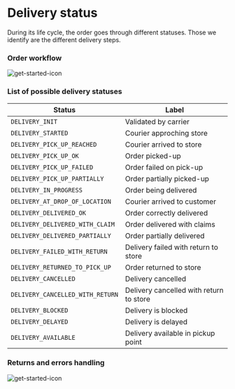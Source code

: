 # Delivery status

During its life cycle, the order goes through different statuses. Those we identify are the different delivery steps.

### Order workflow

![get-started-icon](../../assets/images/Workflow_delivery-status.png)

### List of possible delivery statuses

| Status                           | Label                                
| -------------------------------- | ------------------------------------ 
| `DELIVERY_INIT`                  | Validated by carrier                 
| `DELIVERY_STARTED`               | Courier approching store             
| `DELIVERY_PICK_UP_REACHED`       | Courier arrived to store             
| `DELIVERY_PICK_UP_OK`            | Order picked-up                      
| `DELIVERY_PICK_UP_FAILED`        | Order failed on pick-up              
| `DELIVERY_PICK_UP_PARTIALLY`     | Order partially picked-up            
| `DELIVERY_IN_PROGRESS`           | Order being delivered                
| `DELIVERY_AT_DROP_OF_LOCATION`   | Courier arrived to customer          
| `DELIVERY_DELIVERED_OK`          | Order correctly delivered            
| `DELIVERY_DELIVERED_WITH_CLAIM`  | Order delivered with claims          
| `DELIVERY_DELIVERED_PARTIALLY`   | Order partially delivered            
| `DELIVERY_FAILED_WITH_RETURN`    | Delivery failed with return to store 
| `DELIVERY_RETURNED_TO_PICK_UP`   | Order returned to store              
| `DELIVERY_CANCELLED`             | Delivery cancelled                   
| `DELIVERY_CANCELLED_WITH_RETURN` | Delivery cancelled with return to store 
| `DELIVERY_BLOCKED`               | Delivery is blocked                  
| `DELIVERY_DELAYED`               | Delivery is delayed                  
| `DELIVERY_AVAILABLE`             | Delivery available in pickup point   

### Returns and errors handling

![get-started-icon](../../assets/images/Workflow_returns.png)
